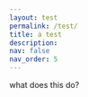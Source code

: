 ```yaml
---
layout: test
permalink: /test/
title: a test
description:
nav: false
nav_order: 5
---
```


what does this do?
